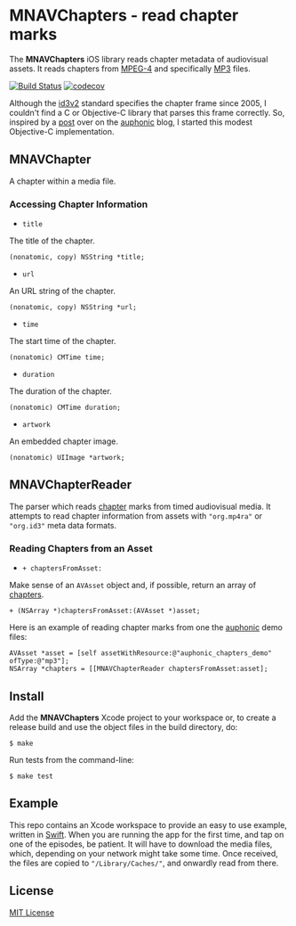# MNAVChapters - read chapter marks

The **MNAVChapters** iOS library reads chapter metadata of audiovisual assets. It reads chapters from [MPEG-4](http://en.wikipedia.org/wiki/MPEG-4_Part_14) and specifically [MP3](http://en.wikipedia.org/wiki/MP3) files.

[![Build Status](https://secure.travis-ci.org/michaelnisi/MNAVChapters.svg)](http://travis-ci.org/michaelnisi/MNAVChapters)
[![codecov](https://codecov.io/gh/michaelnisi/MNAVChapters/branch/master/graph/badge.svg)](https://codecov.io/gh/michaelnisi/MNAVChapters)

Although the [id3v2](http://id3.org/id3v2-chapters-1.0) standard specifies the chapter frame since 2005, I couldn't find a C or Objective-C library that parses this frame correctly. So, inspired by a [post](http://auphonic.com/blog/2013/07/03/chapter-marks-and-enhanced-podcasts/) over on the [auphonic](https://auphonic.com/) blog, I started this modest Objective-C implementation.

## MNAVChapter

A chapter within a media file.

### Accessing Chapter Information

- `title`

The title of the chapter.

```objc
(nonatomic, copy) NSString *title;
```

- `url`

An URL string of the chapter.

```objc
(nonatomic, copy) NSString *url;
```

- `time`

The start time of the chapter.

```objc
(nonatomic) CMTime time;
```

- `duration`

The duration of the chapter.

```objc
(nonatomic) CMTime duration;
```

- `artwork`

An embedded chapter image.

```objc
(nonatomic) UIImage *artwork;
```

## MNAVChapterReader

The parser which reads [chapter](#mnavchapter) marks from timed audiovisual media. It attempts to read chapter information from assets with `"org.mp4ra"` or `"org.id3"` meta data formats.

### Reading Chapters from an Asset

- `+ chaptersFromAsset:`

Make sense of an `AVAsset` object and, if possible, return an array of [chapters](#mnavchapter).

```objc
+ (NSArray *)chaptersFromAsset:(AVAsset *)asset;
```

Here is an example of reading chapter marks from one the [auphonic](https://auphonic.com/) demo files:

```objc
AVAsset *asset = [self assetWithResource:@"auphonic_chapters_demo" ofType:@"mp3"];
NSArray *chapters = [[MNAVChapterReader chaptersFromAsset:asset];
```

## Install

Add the **MNAVChapters** Xcode project to your workspace or, to create a release build and use the object files in the build directory, do:

```
$ make
```

Run tests from the command-line:

```
$ make test
```

## Example

This repo contains an Xcode workspace to provide an easy to use example, written in [Swift](https://swift.org/). When you are running the app for the first time, and tap on one of the episodes, be patient. It will have to download the media files, which, depending on your network might take some time. Once received, the files are copied to `"/Library/Caches/"`, and onwardly read from there.

## License

[MIT License](https://raw.github.com/michaelnisi/MNAVChapters/master/LICENSE)
